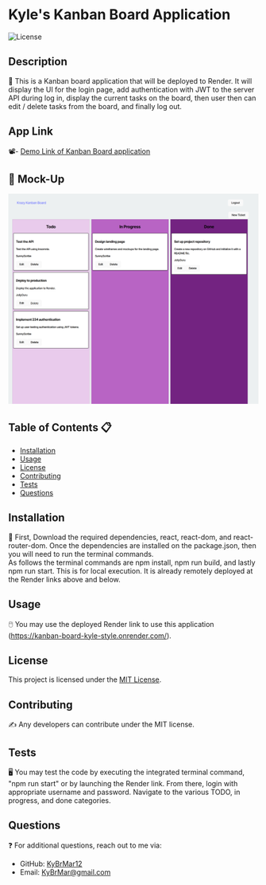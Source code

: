 # Kyle's Kanban Board Application

![License](https://img.shields.io/badge/license-MIT-brightgreen)

## Description 
📝 
This is a Kanban board application that will be deployed to Render. It will display the UI for the login page, add authentication with JWT to the server API during log in, display the current tasks on the board, then user then can edit / delete tasks from the board, and finally log out.

## App Link
📽️- [Demo Link of Kanban Board application](https://kanban-board-kyle-style.onrender.com/) <br/>
## 🎨 **Mock-Up**
![alt text](<Mockup pic 2-1.PNG>)


## Table of Contents 📋 
- [Installation](#installation)
- [Usage](#usage)
- [License](#license)
- [Contributing](#contributing)
- [Tests](#tests)
- [Questions](#questions)


## Installation
💽 
First, Download the required dependencies, react, react-dom, and react-router-dom. Once the dependencies are installed on the package.json, then you will need to run the terminal commands. <br/>
As follows the terminal commands are npm install, npm run build, and lastly npm run start. This is for local execution. It is already remotely deployed at the Render links above and below. 

## Usage
🖱️ 
You may use the deployed Render link to use this application (https://kanban-board-kyle-style.onrender.com/).


## License
This project is licensed under the [MIT License](https://opensource.org/licenses/MIT).


## Contributing
✍️ 
Any developers can contribute under the MIT license. 


## Tests
🖥️ 
You may test the code by executing the integrated terminal command, "npm run start" or by launching the Render link. From there, login with appropriate username and password. Navigate to the various TODO, in progress, and done categories. 


## Questions
❓ 
For additional questions, reach out to me via:
- GitHub: [KyBrMar12](https://github.com/KyBrMar12)
- Email: KyBrMar@gmail.com
